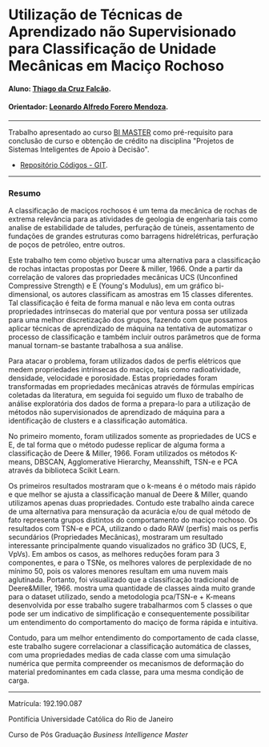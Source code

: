 <!-- antes de enviar a versão final, solicitamos que todos os comentários, colocados para orienta?ão ao aluno, sejam removidos do arquivo -->
<meta charset="UTF-8">

# Utilização de Técnicas de Aprendizado não Supervisionado para Classificação de Unidade Mecânicas em Maciço Rochoso

#### Aluno: [Thiago da Cruz Falcão](https://github.com/thiago85falcao/).
#### Orientador: [Leonardo Alfredo Forero Mendoza](https://github.com/link_do_github).

------

Trabalho apresentado ao curso [BI MASTER](https://ica.puc-rio.ai/bi-master) como pré-requisito para conclusão de curso e obtenção de crédito na disciplina "Projetos de Sistemas Inteligentes de Apoio à Decisão".

- [Repositório Códigos - GIT](https://github.com/thiago85falcao/Projeto_Final_BI_Master_PUC-RIO_ICA). <!-- caso não aplicável, remover esta linha -->

------

### Resumo

<!-- trocar o texto abaixo pelo resumo do trabalho, em portugu?s -->
<div class=text-justify>
A classificação de maciços rochosos é um tema da mecânica de rochas de extrema relevância para as atividades de geologia de engenharia tais como analise de estabilidade de taludes, perfuração de túneis, assentamento de fundações de grandes estruturas como barragens hidrelétricas, perfuração de poços de petróleo, entre outros.

Este trabalho tem como objetivo buscar uma alternativa para a classificação de rochas intactas propostas por Deere & miller, 1966. Onde a partir da correlação de valores das propriedades mecânicas UCS (Unconfined Compressive Strength) e E (Young's Modulus), em um gráfico bi-dimensional, os autores classificam as amostras em 15 classes diferentes. Tal classificação é feita de forma manual e não leva em conta outras propriedades intrínsecas do material que por ventura possa ser utilizada para uma melhor discretização dos grupos, fazendo com que possamos aplicar técnicas de aprendizado de máquina na tentativa de automatizar o processo de classificação e também incluir outros parâmetros que de forma manual tornam-se bastante trabalhosa a sua análise.

Para atacar o problema, foram utilizados dados de perfis elétricos que medem propriedades intrínsecas do maciço, tais como radioatividade, densidade, velocidade e porosidade. Estas propriedades foram transformadas em propriedades mecânicas através de fórmulas empíricas coletadas da literatura, em seguida foi seguido um fluxo de trabalho de análise exploratória dos dados de forma a prepara-lo para a utilização de métodos não supervisionados de aprendizado de máquina para a identificação de clusters e a classificação automática.

No primeiro momento, foram utilizados somente as propriedades de UCS e E, de tal forma que o método pudesse replicar de alguma forma a classificação de Deere & Miller, 1966.
Foram utilizados os métodos K-means, DBSCAN, Agglomerative Hierarchy, Meansshift, TSN-e e PCA através da biblioteca Scikit Learn.

Os primeiros resultados mostraram que o k-means é o método mais rápido e que melhor se ajusta a classificação manual de Deere & Miller, quando utilizamos apenas duas propriedades. Contudo este trabalho ainda carece de uma alternativa para mensuração da acurácia e/ou de qual método de fato representa grupos distintos do comportamento do maciço rochoso.
Os resultados com TSN-e e PCA, utilizando o dado RAW (perfis) mais os perfis secundários (Propriedades Mecânicas), mostraram um resultado interessante principalmente quando visualizados no gráfico 3D (UCS, E, VpVs). Em ambos os casos, as melhores reduções foram para 3 componentes, e para o TSNe, os melhores valores de perplexidade de no mínimo 50, pois os valores menores resultam em uma nuvem mais aglutinada.
Portanto, foi visualizado que a classificação tradicional de Deere&Miller, 1966. mostra uma quantidade de classes ainda muito grande para o dataset utilizado, sendo a metodologia pca/TSN-e + K-means desenvolvida por esse trabalho sugere trabalharmos com 5 classes o que pode ser um indicativo de simplificação e consequentemente possibilitar um entendimento do comportamento do maciço de forma rápida e intuitiva.

Contudo, para um melhor entendimento do comportamento de cada classe, este trabalho sugere correlacionar a classificação automática de classes, com uma propriedades medias de cada classe com uma simulação numérica que permita compreender os mecanismos de deformação do material predominantes em cada classe, para uma mesma condição de carga.</div>

------

Matrícula: 192.190.087

Pontifícia Universidade Católica do Rio de Janeiro

Curso de Pós Graduação *Business Intelligence Master*
